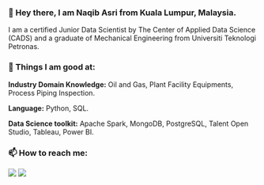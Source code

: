 ### 👋 Hey there, I am Naqib Asri from Kuala Lumpur, Malaysia.

I am a certified Junior Data Scientist by The Center of Applied Data Science (CADS) and a graduate of Mechanical Engineering from Universiti Teknologi Petronas. 

### 🌱 Things I am good at:

**Industry Domain Knowledge:** Oil and Gas, Plant Facility Equipments, Process Piping Inspection.

**Language:** Python, SQL.

**Data Science toolkit:** Apache Spark, MongoDB, PostgreSQL, Talent Open Studio, Tableau, Power BI.


### 📫 How to reach me:
[<img target="_blank" src="https://img.icons8.com/cotton/64/000000/whatsapp--v4.png"/>](https://wasap.my/60134412651)
[<img target="_blank" src="https://img.icons8.com/doodle/64/000000/linkedin-circled.png"/>](https://www.linkedin.com/in/naqibasri/)
